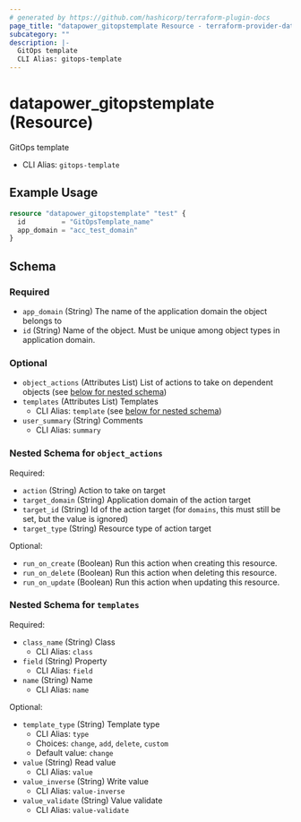```yaml
---
# generated by https://github.com/hashicorp/terraform-plugin-docs
page_title: "datapower_gitopstemplate Resource - terraform-provider-datapower"
subcategory: ""
description: |-
  GitOps template
  CLI Alias: gitops-template
---
```


# datapower_gitopstemplate (Resource)

GitOps template
  - CLI Alias: `gitops-template`

## Example Usage

```terraform
resource "datapower_gitopstemplate" "test" {
  id         = "GitOpsTemplate_name"
  app_domain = "acc_test_domain"
}
```

<!-- schema generated by tfplugindocs -->
## Schema

### Required

- `app_domain` (String) The name of the application domain the object belongs to
- `id` (String) Name of the object. Must be unique among object types in application domain.

### Optional

- `object_actions` (Attributes List) List of actions to take on dependent objects (see [below for nested schema](#nestedatt--object_actions))
- `templates` (Attributes List) Templates
  - CLI Alias: `template` (see [below for nested schema](#nestedatt--templates))
- `user_summary` (String) Comments
  - CLI Alias: `summary`

<a id="nestedatt--object_actions"></a>
### Nested Schema for `object_actions`

Required:

- `action` (String) Action to take on target
- `target_domain` (String) Application domain of the action target
- `target_id` (String) Id of the action target (for `domains`, this must still be set, but the value is ignored)
- `target_type` (String) Resource type of action target

Optional:

- `run_on_create` (Boolean) Run this action when creating this resource.
- `run_on_delete` (Boolean) Run this action when deleting this resource.
- `run_on_update` (Boolean) Run this action when updating this resource.


<a id="nestedatt--templates"></a>
### Nested Schema for `templates`

Required:

- `class_name` (String) Class
  - CLI Alias: `class`
- `field` (String) Property
  - CLI Alias: `field`
- `name` (String) Name
  - CLI Alias: `name`

Optional:

- `template_type` (String) Template type
  - CLI Alias: `type`
  - Choices: `change`, `add`, `delete`, `custom`
  - Default value: `change`
- `value` (String) Read value
  - CLI Alias: `value`
- `value_inverse` (String) Write value
  - CLI Alias: `value-inverse`
- `value_validate` (String) Value validate
  - CLI Alias: `value-validate`

